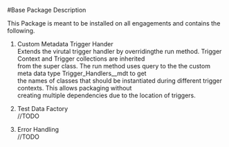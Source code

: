 #Base Package Description

This Package is  meant to be installed on all engagements and contains the following.

1. Custom Metadata Trigger Hander  
Extends the virutal trigger handler by overridingthe run method. Trigger Context and Trigger collections are inherited  
from the super class. The run method uses query to the the custom meta data type Trigger_Handlers__mdt to get  
the names of classes that should be instantiated during different trigger contexts.  This allows packaging without  
creating multiple dependencies due to the location of triggers. 

2. Test Data Factory  
//TODO

3. Error Handling  
//TODO
